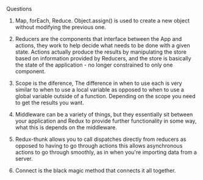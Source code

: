 Questions

1. Map, forEach, Reduce. Object.assign() is used to create a new object without modifying the previous one.

1. Reducers are the components that interface between the App and actions, they work to 
    help decide what needs to be done with a given state. Actions actually produce the results
    by manipulating the store based on information provided by Reducers, and the store is basically
    the state of the application - no longer constrained to only one component.

1. Scope is the diference, The difference in when to use each is very similar to when to use a local
    variable as opposed to when to use a global variable outside of a function. Depending on the scope
    you need to get the results you want.

1. Middleware can be a variety of things, but they essentially sit between your application and Redux to
    provide further functionality in some way, what this is depends on the middleware.

1. Redux-thunk allows you to call dispatches directly from reducers as opposed to having to go through actions
    this allows asynchronous actions to go through smoothly, as in when you're importing data from a server.

1. Connect is the black magic method that connects it all together.

